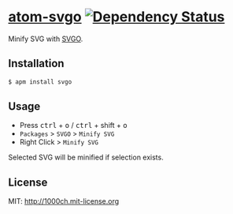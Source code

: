 # [atom-svgo](https://atom.io/packages/svgo) [![Dependency Status](https://david-dm.org/1000ch/atom-svgo.svg)](https://david-dm.org/1000ch/atom-svgo)

Minify SVG with [SVGO](http://github.com/svg/svgo).

## Installation

```sh
$ apm install svgo
```

## Usage

- Press <kbd>ctrl</kbd> + <kbd>o</kbd> / <kbd>ctrl</kbd> + </kbd>shift</kbd> + <kbd>o</kbd>
- `Packages` > `SVGO` > `Minify SVG`
- Right Click > `Minify SVG`

Selected SVG will be minified if selection exists.

## License

MIT: http://1000ch.mit-license.org
